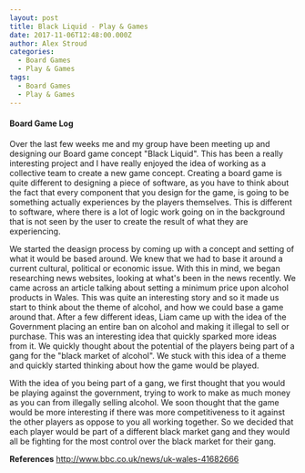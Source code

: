 ```yaml
---
layout: post
title: Black Liquid - Play & Games
date: 2017-11-06T12:48:00.000Z
author: Alex Stroud
categories:
  - Board Games
  - Play & Games
tags:
  - Board Games
  - Play & Games
---
```


#### Board Game Log
Over the last few weeks me and my group have been meeting up and designing our Board game concept "Black Liquid". This has been a really interesting project and I have really enjoyed the idea of working as a collective team to create a new game concept. Creating a board game is quite different to designing a piece of software, as you have to think about the fact that every component that you design for the game, is going to be something actually experiences by the players themselves. This is different to software, where there is a lot of logic work going on in the background that is not seen by the user to create the result of what they are experiencing.

We started the deasign process by coming up with a concept and setting of what it would be based around. We knew that we had to base it around a current cultural, political or economic issue. With this in mind, we began researching news websites, looking at what's been in the news recently. We came across an article talking about setting a minimum price upon alcohol products in Wales. This was quite an interesting story and so it made us start to think about the theme of alcohol, and how we could base a game around that. After a few different ideas, Liam came up with the idea of the Government placing an entire ban on alcohol and making it illegal to sell or purchase. This was an interesting idea that quickly sparked more ideas from it. We quickly thought about the potential of the players being part of a gang for the "black market of alcohol". We stuck with this idea of a theme and quickly started thinking about how the game would be played.

With the idea of you being part of a gang, we first thought that you would be playing against the government, trying to work to make as much money as you can from illegally selling alcohol. We soon thought that the game would be more interesting if there was more competitiveness to it against the other players as oppose to you all working together. So we decided that each player would be part of a different black market gang and they would all be fighting for the most control over the black market for their gang. 

<b>References</b>
http://www.bbc.co.uk/news/uk-wales-41682666
